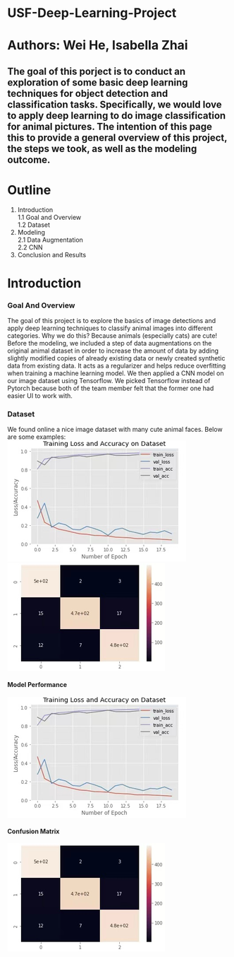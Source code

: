 # USF-Deep-Learning-Project

# Authors: Wei He, Isabella Zhai
## The goal of this porject is to conduct an exploration of some basic deep learning techniques for object detection and classification tasks. Specifically, we would love to apply deep learning to do image classification for animal pictures. The intention of this page this to provide a general overview of this project, the steps we took, as well as the modeling outcome.

# Outline
1. Introduction<br />
  1.1 Goal and Overview<br />
  1.2 Dataset<br />
2. Modeling<br />
  2.1 Data Augmentation<br />
  2.2 CNN<br />
3. Conclusion and Results<br />

# Introduction
### Goal And Overview
The goal of this project is to explore the basics of image detections and apply deep learning techniques to classify animal images into different categories. Why we do this? Because animals (especially cats) are cute! Before the modeling, we included a step of data augmentations on the original animal dataset in order to increase the amount of data by adding slightly modified copies of already existing data or newly created synthetic data from existing data. It acts as a regularizer and helps reduce overfitting when training a machine learning model. We then applied a CNN model on our image dataset using Tensorflow. We picked Tensorflow instead of Pytorch because both of the team member felt that the former one had easier UI to work with. <br />

### Dataset
We found online a nice image dataset with many cute animal faces. Below are some examples: <br />
![Model_performance_1](model_performance_1.jpg)
![Model_performance_2](model_performance_2.jpg)

#### Model Performance
![Model_performance_1](model_performance_1.jpg)

#### Confusion Matrix
![Model_performance_2](model_performance_2.jpg)

